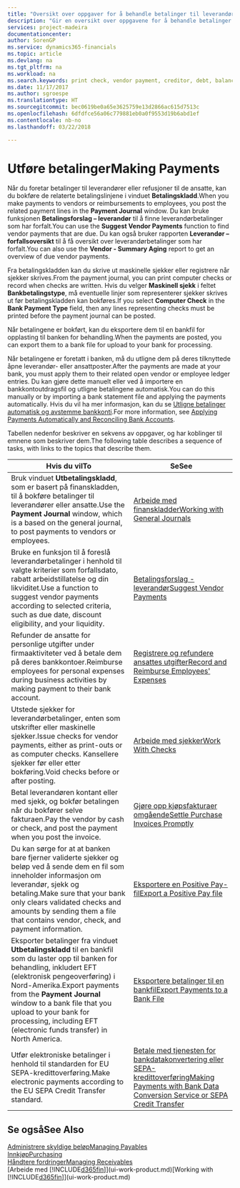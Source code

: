 ```yaml
---
title: "Oversikt over oppgaver for å behandle betalinger til leverandører | Microsoft-dokumentasjon"
description: "Gir en oversikt over oppgavene for å behandle betalinger til leverandører eller kreditorer, inkludert bokføring av betalingslinjene og oversikt over forfalt saldo."
services: project-madeira
documentationcenter: 
author: SorenGP
ms.service: dynamics365-financials
ms.topic: article
ms.devlang: na
ms.tgt_pltfrm: na
ms.workload: na
ms.search.keywords: print check, vendor payment, creditor, debt, balance due, AP
ms.date: 11/17/2017
ms.author: sgroespe
ms.translationtype: HT
ms.sourcegitcommit: bec0619be0a65e3625759e13d2866ac615d7513c
ms.openlocfilehash: 6dfdfce56a06c779881eb0a0f9553d19b6abd1ef
ms.contentlocale: nb-no
ms.lasthandoff: 03/22/2018

---
```

# <a name="making-payments"></a><span data-ttu-id="36095-103">Utføre betalinger</span><span class="sxs-lookup"><span data-stu-id="36095-103">Making Payments</span></span>
<span data-ttu-id="36095-104">Når du foretar betalinger til leverandører eller refusjoner til de ansatte, kan du bokføre de relaterte betalingslinjene i vinduet **Betalingskladd**.</span><span class="sxs-lookup"><span data-stu-id="36095-104">When you make payments to vendors or reimbursements to employees, you post the related payment lines in the **Payment Journal** window.</span></span> <span data-ttu-id="36095-105">Du kan bruke funksjonen **Betalingsforslag – leverandør** til å finne leverandørbetalinger som har forfalt.</span><span class="sxs-lookup"><span data-stu-id="36095-105">You can use the **Suggest Vendor Payments** function to find vendor payments that are due.</span></span> <span data-ttu-id="36095-106">Du kan også bruker rapporten **Leverandør – forfallsoversikt** til å få oversikt over leverandørbetalinger som har forfalt.</span><span class="sxs-lookup"><span data-stu-id="36095-106">You can also use the **Vendor - Summary Aging** report to get an overview of due vendor payments.</span></span>

<span data-ttu-id="36095-107">Fra betalingskladden kan du skrive ut maskinelle sjekker eller registrere når sjekker skrives.</span><span class="sxs-lookup"><span data-stu-id="36095-107">From the payment journal, you can print computer checks or record when checks are written.</span></span> <span data-ttu-id="36095-108">Hvis du velger **Maskinell sjekk** i feltet **Bankbetalingstype**, må eventuelle linjer som representerer sjekker skrives ut før betalingskladden kan bokføres.</span><span class="sxs-lookup"><span data-stu-id="36095-108">If you select **Computer Check** in the **Bank Payment Type** field, then any lines representing checks must be printed before the payment journal can be posted.</span></span>

<span data-ttu-id="36095-109">Når betalingene er bokført, kan du eksportere dem til en bankfil for opplasting til banken for behandling.</span><span class="sxs-lookup"><span data-stu-id="36095-109">When the payments are posted, you can export them to a bank file for upload to your bank for processing.</span></span>

<span data-ttu-id="36095-110">Når betalingene er foretatt i banken, må du utligne dem på deres tilknyttede åpne leverandør- eller ansattposter.</span><span class="sxs-lookup"><span data-stu-id="36095-110">After the payments are made at your bank, you must apply them to their related open vendor or employee ledger entries.</span></span> <span data-ttu-id="36095-111">Du kan gjøre dette manuelt eller ved å importere en bankkontoutdragsfil og utligne betalingene automatisk.</span><span class="sxs-lookup"><span data-stu-id="36095-111">You can do this manually or by importing a bank statement file and applying the payments automatically.</span></span> <span data-ttu-id="36095-112">Hvis du vil ha mer informasjon, kan du se [Utligne betalinger automatisk og avstemme bankkonti](receivables-apply-payments-auto-reconcile-bank-accounts.md).</span><span class="sxs-lookup"><span data-stu-id="36095-112">For more information, see [Applying Payments Automatically and Reconciling Bank Accounts](receivables-apply-payments-auto-reconcile-bank-accounts.md).</span></span>

<span data-ttu-id="36095-113">Tabellen nedenfor beskriver en sekvens av oppgaver, og har koblinger til emnene som beskriver dem.</span><span class="sxs-lookup"><span data-stu-id="36095-113">The following table describes a sequence of tasks, with links to the topics that describe them.</span></span>

| <span data-ttu-id="36095-114">Hvis du vil</span><span class="sxs-lookup"><span data-stu-id="36095-114">To</span></span> | <span data-ttu-id="36095-115">Se</span><span class="sxs-lookup"><span data-stu-id="36095-115">See</span></span> |
| --- | --- |
|<span data-ttu-id="36095-116">Bruk vinduet **Utbetalingskladd**, som er basert på finanskladden, til å bokføre betalinger til leverandører eller ansatte.</span><span class="sxs-lookup"><span data-stu-id="36095-116">Use the **Payment Journal** window, which is a based on the general journal, to post payments to vendors or employees.</span></span>|[<span data-ttu-id="36095-117">Arbeide med finanskladder</span><span class="sxs-lookup"><span data-stu-id="36095-117">Working with General Journals</span></span>](ui-work-general-journals.md)|
| <span data-ttu-id="36095-118">Bruke en funksjon til å foreslå leverandørbetalinger i henhold til valgte kriterier som forfallsdato, rabatt arbeidstillatelse og din likviditet.</span><span class="sxs-lookup"><span data-stu-id="36095-118">Use a function to suggest vendor payments according to selected criteria, such as due date, discount eligibility, and your liquidity.</span></span> |[<span data-ttu-id="36095-119">Betalingsforslag - leverandør</span><span class="sxs-lookup"><span data-stu-id="36095-119">Suggest Vendor Payments</span></span>](payables-how-suggest-vendor-payments.md) |
|<span data-ttu-id="36095-120">Refunder de ansatte for personlige utgifter under firmaaktiviteter ved å betale dem på deres bankkontoer.</span><span class="sxs-lookup"><span data-stu-id="36095-120">Reimburse employees for personal expenses during business activities by making payment to their bank account.</span></span>|[<span data-ttu-id="36095-121">Registrere og refundere ansattes utgifter</span><span class="sxs-lookup"><span data-stu-id="36095-121">Record and Reimburse Employees' Expenses</span></span>](finance-how-record-reimburse-employee-expenses.md)|
| <span data-ttu-id="36095-122">Utstede sjekker for leverandørbetalinger, enten som utskrifter eller maskinelle sjekker.</span><span class="sxs-lookup"><span data-stu-id="36095-122">Issue checks for vendor payments, either as print-outs or as computer checks.</span></span> <span data-ttu-id="36095-123">Kansellere sjekker før eller etter bokføring.</span><span class="sxs-lookup"><span data-stu-id="36095-123">Void checks before or after posting.</span></span> |[<span data-ttu-id="36095-124">Arbeide med sjekker</span><span class="sxs-lookup"><span data-stu-id="36095-124">Work With Checks</span></span>](payables-how-work-checks.md) |
| <span data-ttu-id="36095-125">Betal leverandøren kontant eller med sjekk, og bokfør betalingen når du bokfører selve fakturaen.</span><span class="sxs-lookup"><span data-stu-id="36095-125">Pay the vendor by cash or check, and post the payment when you post the invoice.</span></span> |[<span data-ttu-id="36095-126">Gjøre opp kjøpsfakturaer omgående</span><span class="sxs-lookup"><span data-stu-id="36095-126">Settle Purchase Invoices Promptly</span></span>](finance-how-to-settle-purchase-invoices-promptly.md) |
| <span data-ttu-id="36095-127">Du kan sørge for at at banken bare fjerner validerte sjekker og beløp ved å sende dem en fil som inneholder informasjon om leverandør, sjekk og betaling.</span><span class="sxs-lookup"><span data-stu-id="36095-127">Make sure that your bank only clears validated checks and amounts by sending them a file that contains vendor, check, and payment information.</span></span> |[<span data-ttu-id="36095-128">Eksportere en Positive Pay-fil</span><span class="sxs-lookup"><span data-stu-id="36095-128">Export a Positive Pay file</span></span>](finance-how-positive-pay.md) |
|<span data-ttu-id="36095-129">Eksporter betalinger fra vinduet **Utbetalingskladd** til en bankfil som du laster opp til banken for behandling, inkludert EFT (elektronisk pengeoverføring) i Nord-Amerika.</span><span class="sxs-lookup"><span data-stu-id="36095-129">Export payments from the **Payment Journal** window to a bank file that you upload to your bank for processing, including EFT (electronic funds transfer) in North America.</span></span> |[<span data-ttu-id="36095-130">Eksportere betalinger til en bankfil</span><span class="sxs-lookup"><span data-stu-id="36095-130">Export Payments to a Bank File</span></span>](payables-how-export-payments-bank-file.md)|
|<span data-ttu-id="36095-131">Utfør elektroniske betalinger i henhold til standarden for EU SEPA-kredittoverføring.</span><span class="sxs-lookup"><span data-stu-id="36095-131">Make electronic payments according to the EU SEPA Credit Transfer standard.</span></span>|[<span data-ttu-id="36095-132">Betale med tjenesten for bankdatakonvertering eller SEPA-kredittoverføring</span><span class="sxs-lookup"><span data-stu-id="36095-132">Making Payments with Bank Data Conversion Service or SEPA Credit Transfer</span></span>](finance-make-payments-with-bank-data-conversion-service-or-sepa-credit-transfer.md)|    

## <a name="see-also"></a><span data-ttu-id="36095-133">Se også</span><span class="sxs-lookup"><span data-stu-id="36095-133">See Also</span></span>
[<span data-ttu-id="36095-134">Administrere skyldige beløp</span><span class="sxs-lookup"><span data-stu-id="36095-134">Managing Payables</span></span>](payables-manage-payables.md)  
[<span data-ttu-id="36095-135">Innkjøp</span><span class="sxs-lookup"><span data-stu-id="36095-135">Purchasing</span></span>](purchasing-manage-purchasing.md)  
[<span data-ttu-id="36095-136">Håndtere fordringer</span><span class="sxs-lookup"><span data-stu-id="36095-136">Managing Receivables</span></span>](receivables-manage-receivables.md)  
<span data-ttu-id="36095-137">[Arbeide med [!INCLUDE[d365fin](includes/d365fin_md.md)]](ui-work-product.md)</span><span class="sxs-lookup"><span data-stu-id="36095-137">[Working with [!INCLUDE[d365fin](includes/d365fin_md.md)]](ui-work-product.md)</span></span>  


